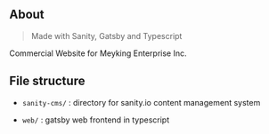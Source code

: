 ## About
> Made with Sanity, Gatsby and Typescript

Commercial Website for Meyking Enterprise Inc.

## File structure
- `sanity-cms/` : directory for sanity.io content management system

- `web/` : gatsby web frontend in typescript
